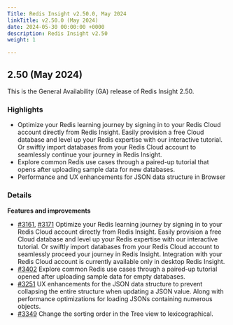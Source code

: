 ```yaml
---
Title: Redis Insight v2.50.0, May 2024
linkTitle: v2.50.0 (May 2024)
date: 2024-05-30 00:00:00 +0000
description: Redis Insight v2.50
weight: 1

---
```

## 2.50 (May 2024)
This is the General Availability (GA) release of Redis Insight 2.50.

### Highlights
- Optimize your Redis learning journey by signing in to your Redis Cloud account directly from Redis Insight. Easily provision a free Cloud database and level up your Redis expertise with our interactive tutorial. Or swiftly import databases from your Redis Cloud account to seamlessly continue your journey in Redis Insight.
- Explore common Redis use cases through a paired-up tutorial that opens after uploading sample data for new databases.
- Performance and UX enhancements for JSON data structure in Browser

### Details

**Features and improvements**
- [#3161](https://github.com/RedisInsight/RedisInsight/pull/3161), [#3171](https://github.com/RedisInsight/RedisInsight/pull/3171) Optimize your Redis learning journey by signing in to your Redis Cloud account directly from Redis Insight. Easily provision a free Cloud database and level up your Redis expertise with our interactive tutorial. Or swiftly import databases from your Redis Cloud account to seamlessly proceed your journey in Redis Insight. Integration with your Redis Cloud account is currently available only in desktop Redis Insight.
- [#3402](https://github.com/RedisInsight/RedisInsight/pull/3402) Explore common Redis use cases through a paired-up tutorial opened after uploading sample data for empty databases.
- [#3251](https://github.com/RedisInsight/RedisInsight/pull/3251) UX enhancements for the JSON data structure to prevent collapsing the entire structure when updating a JSON value. Along with performance optimizations for loading JSONs containing numerous objects.
- [#3349](https://github.com/RedisInsight/RedisInsight/pull/3349) Change the sorting order in the Tree view to lexicographical.
